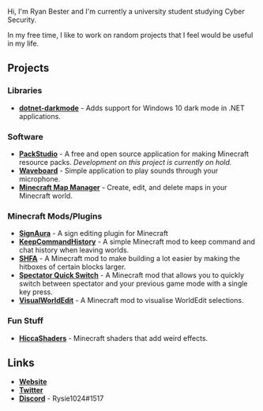 Hi, I'm Ryan Bester and I'm currently a university student studying Cyber Security.

In my free time, I like to work on random projects that I feel would be useful in my life.

## Projects

### Libraries

- **[dotnet-darkmode](https://github.com/ryanbester/dotnet-darkmode)** - Adds support for Windows 10 dark mode in .NET applications.

### Software

- **[PackStudio](https://packstudio.ryanbester.com/)** - A free and open source application for making Minecraft resource packs. *Development on this project is currently on hold.*
- **[Waveboard](https://github.com/ryanbester/waveboard)** - Simple application to play sounds through your microphone.
- **[Minecraft Map Manager](https://github.com/ryanbester/minecraft-map-manager)** - Create, edit, and delete maps in your Minecraft world.

### Minecraft Mods/Plugins

- **[SignAura](https://github.com/ryanbester/SignAura)** - A sign editing plugin for Minecraft
- **[KeepCommandHistory](https://github.com/ryanbester/keepcommandhistory)** - A simple Minecraft mod to keep command and chat history when leaving worlds.
- **[SHFA](https://github.com/ryanbester/shfa)** - A Minecraft mod to make building a lot easier by making the hitboxes of certain blocks larger.
- **[Spectator Quick Switch](https://github.com/ryanbester/spectatorquickswitch)** - A Minecraft mod that allows you to quickly switch between spectator and your previous game mode with a single key press.
- **[VisualWorldEdit](https://github.com/ryanbester/visualworldedit)** - A Minecraft mod to visualise WorldEdit selections.

### Fun Stuff

- **[HiccaShaders](https://github.com/ryanbester/HiccaShaders)** - Minecraft shaders that add weird effects.

## Links

- **[Website](https://www.ryanbester.com)**
- **[Twitter](https://twitter.com/Rysie1024)**
- **[Discord](https://discord.com)** - Rysie1024#1517
